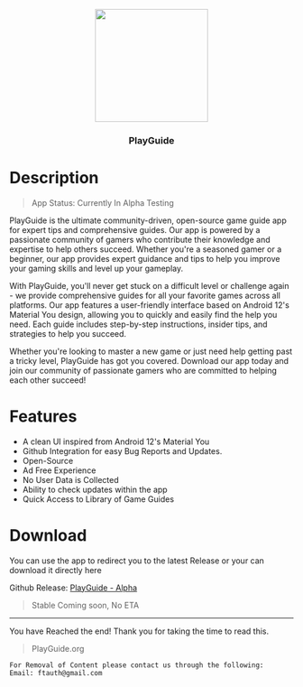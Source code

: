 <p align="center"><img src="https://user-images.githubusercontent.com/51787264/230785865-bd2182e7-ff49-4344-b721-b39d7b5dbf2e.png" width="200" height="200"></p>

### <p align="center">PlayGuide</p>

# Description

>App Status: Currently In Alpha Testing

PlayGuide is the ultimate community-driven, open-source game guide app for expert tips and comprehensive guides. Our app is powered by a passionate community of gamers who contribute their knowledge and expertise to help others succeed. Whether you're a seasoned gamer or a beginner, our app provides expert guidance and tips to help you improve your gaming skills and level up your gameplay.

With PlayGuide, you'll never get stuck on a difficult level or challenge again - we provide comprehensive guides for all your favorite games across all platforms. Our app features a user-friendly interface based on Android 12's Material You design, allowing you to quickly and easily find the help you need. Each guide includes step-by-step instructions, insider tips, and strategies to help you succeed. 

Whether you're looking to master a new game or just need help getting past a tricky level, PlayGuide has got you covered. Download our app today and join our community of passionate gamers who are committed to helping each other succeed!

# Features
- A clean UI inspired from Android 12's Material You
- Github Integration for easy Bug Reports and Updates.
- Open-Source 
- Ad Free Experience
- No User Data is Collected
- Ability to check updates within the app
- Quick Access to Library of Game Guides

# Download

You can use the app to redirect you to the latest Release or your can download it directly here 

Github Release: [PlayGuide - Alpha](https://github.com/PlayGuide-org/PlayGuide/releases/latest)
> Stable Coming soon, No ETA

-----------------------------------------------------------------------------------------------------------------------------------------------------------
You have Reached the end! Thank you for taking the time to read this.
> PlayGuide.org

```
For Removal of Content please contact us through the following:
Email: ftauth@gmail.com
```

